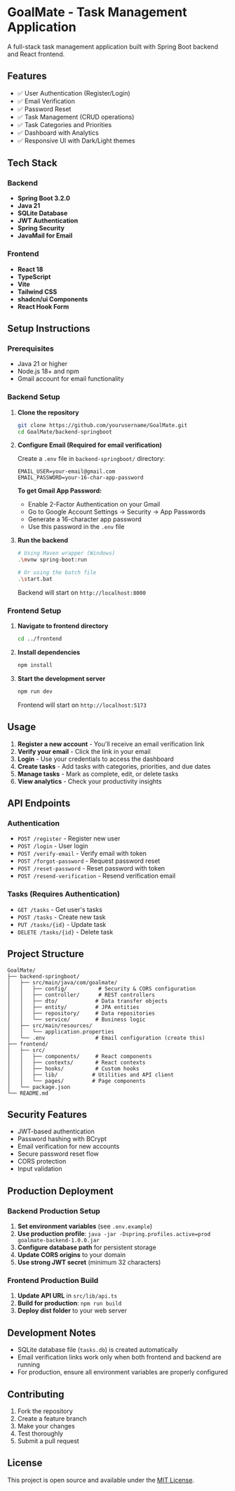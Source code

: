 # GoalMate - Task Management Application

A full-stack task management application built with Spring Boot backend and React frontend.

## Features

- ✅ User Authentication (Register/Login)
- ✅ Email Verification
- ✅ Password Reset
- ✅ Task Management (CRUD operations)
- ✅ Task Categories and Priorities
- ✅ Dashboard with Analytics
- ✅ Responsive UI with Dark/Light themes

## Tech Stack

### Backend
- **Spring Boot 3.2.0**
- **Java 21**
- **SQLite Database**
- **JWT Authentication**
- **Spring Security**
- **JavaMail for Email**

### Frontend
- **React 18**
- **TypeScript**
- **Vite**
- **Tailwind CSS**
- **shadcn/ui Components**
- **React Hook Form**

## Setup Instructions

### Prerequisites
- Java 21 or higher
- Node.js 18+ and npm
- Gmail account for email functionality

### Backend Setup

1. **Clone the repository**
   ```bash
   git clone https://github.com/yourusername/GoalMate.git
   cd GoalMate/backend-springboot
   ```

2. **Configure Email (Required for email verification)**
   
   Create a `.env` file in `backend-springboot/` directory:
   ```env
   EMAIL_USER=your-email@gmail.com
   EMAIL_PASSWORD=your-16-char-app-password
   ```
   
   **To get Gmail App Password:**
   - Enable 2-Factor Authentication on your Gmail
   - Go to Google Account Settings → Security → App Passwords
   - Generate a 16-character app password
   - Use this password in the `.env` file

3. **Run the backend**
   ```bash
   # Using Maven wrapper (Windows)
   .\mvnw spring-boot:run
   
   # Or using the batch file
   .\start.bat
   ```
   
   Backend will start on `http://localhost:8000`

### Frontend Setup

1. **Navigate to frontend directory**
   ```bash
   cd ../frontend
   ```

2. **Install dependencies**
   ```bash
   npm install
   ```

3. **Start the development server**
   ```bash
   npm run dev
   ```
   
   Frontend will start on `http://localhost:5173`

## Usage

1. **Register a new account** - You'll receive an email verification link
2. **Verify your email** - Click the link in your email
3. **Login** - Use your credentials to access the dashboard
4. **Create tasks** - Add tasks with categories, priorities, and due dates
5. **Manage tasks** - Mark as complete, edit, or delete tasks
6. **View analytics** - Check your productivity insights

## API Endpoints

### Authentication
- `POST /register` - Register new user
- `POST /login` - User login
- `POST /verify-email` - Verify email with token
- `POST /forgot-password` - Request password reset
- `POST /reset-password` - Reset password with token
- `POST /resend-verification` - Resend verification email

### Tasks (Requires Authentication)
- `GET /tasks` - Get user's tasks
- `POST /tasks` - Create new task
- `PUT /tasks/{id}` - Update task
- `DELETE /tasks/{id}` - Delete task

## Project Structure

```
GoalMate/
├── backend-springboot/
│   ├── src/main/java/com/goalmate/
│   │   ├── config/          # Security & CORS configuration
│   │   ├── controller/      # REST controllers
│   │   ├── dto/            # Data transfer objects
│   │   ├── entity/         # JPA entities
│   │   ├── repository/     # Data repositories
│   │   └── service/        # Business logic
│   ├── src/main/resources/
│   │   └── application.properties
│   └── .env                # Email configuration (create this)
├── frontend/
│   ├── src/
│   │   ├── components/     # React components
│   │   ├── contexts/       # React contexts
│   │   ├── hooks/          # Custom hooks
│   │   ├── lib/           # Utilities and API client
│   │   └── pages/         # Page components
│   └── package.json
└── README.md
```

## Security Features

- JWT-based authentication
- Password hashing with BCrypt
- Email verification for new accounts
- Secure password reset flow
- CORS protection
- Input validation

## Production Deployment

### Backend Production Setup
1. **Set environment variables** (see `.env.example`)
2. **Use production profile**: `java -jar -Dspring.profiles.active=prod goalmate-backend-1.0.0.jar`
3. **Configure database path** for persistent storage
4. **Update CORS origins** to your domain
5. **Use strong JWT secret** (minimum 32 characters)

### Frontend Production Build
1. **Update API URL** in `src/lib/api.ts`
2. **Build for production**: `npm run build`
3. **Deploy dist folder** to your web server

## Development Notes

- SQLite database file (`tasks.db`) is created automatically
- Email verification links work only when both frontend and backend are running
- For production, ensure all environment variables are properly configured

## Contributing

1. Fork the repository
2. Create a feature branch
3. Make your changes
4. Test thoroughly
5. Submit a pull request

## License

This project is open source and available under the [MIT License](LICENSE).